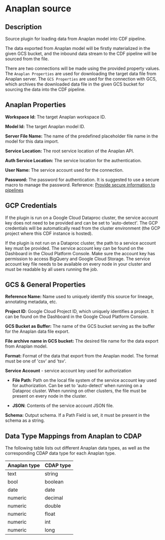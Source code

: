 # Anaplan source

Description
-----------
Source plugin for loading data from Anaplan model into CDF pipeline.

The data exported from Anaplan model will be firstly materialized in the given GCS bucket, 
and the inbound data stream to the CDF pipeline will be sourced from the file.

There are two connections will be made using the provided property values. The `Anaplan Properties` are used for downloading the target data file from Anaplan server. 
The `GCS Properties` are used for the connection with GCS, which archives the downloaded data file in the given GCS bucket for sourcing the data into the CDF pipeline.

Anaplan Properties
----------
**Workspace Id:** The target Anaplan workspace ID.
 
**Model Id:** The target Anaplan model ID.

**Server File Name:** The name of the predefined placeholder file name in the model for this data import.

**Service Location:** The root service location of the Anaplan API.
 
**Auth Service Location:** The service location for the authentication.

**User Name:** The service account used for the connection.

**Password:** The password for authentication. It is suggested to use a secure macro to manage the password. 
Reference: [Provide secure information to pipelines](https://datafusion.atlassian.net/wiki/spaces/KB/pages/32276556/Provide+secure+information+to+pipelines)

GCP Credentials
-----------
If the plugin is run on a Google Cloud Dataproc cluster, the service account key does not need to be
provided and can be set to 'auto-detect'.
The GCP credentials will be automatically read from the cluster environment (the GCP project where this CDF instance is hosted).

If the plugin is not run on a Dataproc cluster, the path to a service account key must be provided.
The service account key can be found on the Dashboard in the Cloud Platform Console.
Make sure the account key has permission to access BigQuery and Google Cloud Storage.
The service account key file needs to be available on every node in your cluster and
must be readable by all users running the job.

GCS & General Properties
----------
**Reference Name:** Name used to uniquely identify this source for lineage, annotating metadata, etc.

**Project ID**: Google Cloud Project ID, which uniquely identifies a project.
It can be found on the Dashboard in the Google Cloud Platform Console.

**GCS Bucket as Buffer:** The name of the GCS bucket serving as the buffer for the Anaplan data file export.

**File archive name in GCS bucket:** The desired file name for the data export from Anaplan model.

**Format:** Format of the data that export from the Anaplan model.
The format must be one of 'csv' and 'tsv'.

**Service Account**  - service account key used for authorization

* **File Path**: Path on the local file system of the service account key used for
authorization. Can be set to 'auto-detect' when running on a Dataproc cluster.
When running on other clusters, the file must be present on every node in the cluster.

* **JSON**: Contents of the service account JSON file.

**Schema:** Output schema. If a Path Field is set, it must be present in the schema as a string.

Data Type Mappings from Anaplan to CDAP
----------
The following table lists out different Anaplan data types, as well as the 
corresponding CDAP data type for each Anaplan type.

| Anaplan type   | CDAP type      |
|--------------- |----------------| 
| text           | string         |
| bool           | boolean        |
| date           | date           |
| numeric        | decimal        |
| numeric        | double         |
| numeric        | float          |
| numeric        | int            |
| numeric        | long           |